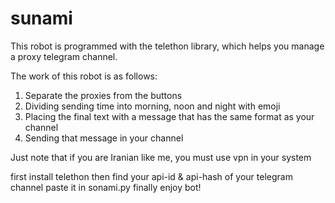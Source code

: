 # sunami
This robot is programmed with the telethon library, which helps you manage a proxy telegram channel.

The work of this robot is as follows:
1. Separate the proxies from the buttons
2. Dividing sending time into morning, noon and night with emoji
3. Placing the final text with a message that has the same format as your channel
4. Sending that message in your channel

Just note that if you are Iranian like me, you must use vpn in your system

first install telethon 
then find your api-id & api-hash of your telegram channel 
paste it in sonami.py
finally
enjoy bot!
